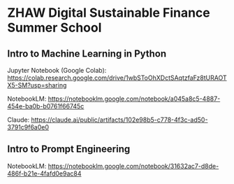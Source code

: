 # ZHAW Digital Sustainable Finance Summer School

## Intro to Machine Learning in Python

Jupyter Notebook (Google Colab):
https://colab.research.google.com/drive/1wbSToOhXDctSAqtzfaFz8tURAOTX5-SM?usp=sharing

NotebookLM:
https://notebooklm.google.com/notebook/a045a8c5-4887-454e-ba0b-b0761f66745c

Claude:
https://claude.ai/public/artifacts/102e98b5-c778-4f3c-ad50-3791c9f6a0e0

## Intro to Prompt Engineering

NotebookLM:
https://notebooklm.google.com/notebook/31632ac7-d8de-486f-b21e-4fafd0e9ac84

